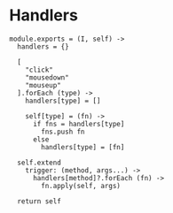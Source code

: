 Handlers
========

    module.exports = (I, self) ->
      handlers = {}

      [
        "click"
        "mousedown"
        "mouseup"
      ].forEach (type) ->
        handlers[type] = []

        self[type] = (fn) ->
          if fns = handlers[type]
            fns.push fn
          else
            handlers[type] = [fn]

      self.extend
        trigger: (method, args...) ->
          handlers[method]?.forEach (fn) ->
            fn.apply(self, args)

      return self
